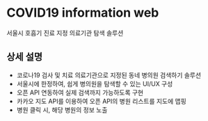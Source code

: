 # COVID19 information web 
서울시 호흡기 진료 지정 의료기관 탐색 솔루션

## 상세 설명
- 코로나19 검사 및 치료 의료기관으로 지정된 동네 병의원 검색하기 솔루션
- 서울시에 한정하여, 쉽게 병의원을 탐색할 수 있는 UI/UX 구성
- 오픈 API 연동하여 실제 검색까지 가능하도록 구현
- 카카오 지도 API를 이용하여 오픈 API의 병원 리스트를 지도에 맵핑 
- 병원 클릭 시, 해당 병원의 정보 노출

